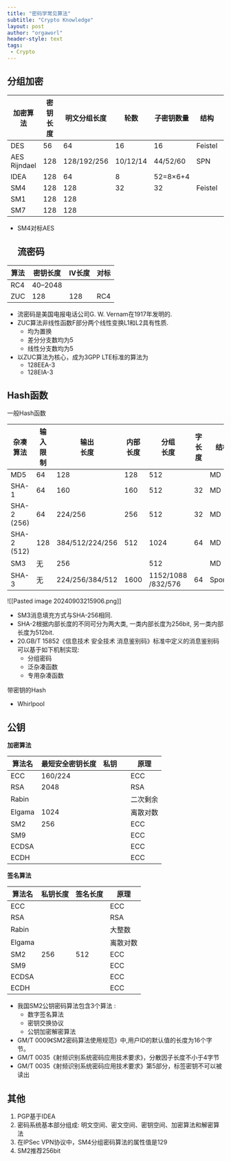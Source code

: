 ```yaml
---
title: "密码学常见算法"
subtitle: "Crypto Knowledge"
layout: post
author: "orgaworl"
header-style: text
tags:
 - Crypto
---
```


## 分组加密

| 加密算法            | 密钥长度 | 明文分组长度      | 轮数       | 子密钥数量    | 结构      | S-Box   |
| --------------- | ---- | ----------- | -------- | -------- | ------- | ------- |
| DES             | 56   | 64          | 16       | 16       | Feistel | 8×6➡8×4 |
| AES<br>Rijndael | 128  | 128/192/256 | 10/12/14 | 44/52/60 | SPN     | 16×8bit |
| IDEA            | 128  | 64          | 8        | 52=8×6+4 |         | Null    |
| SM4             | 128  | 128         | 32       | 32       | Feistel | 4×8bit  |
| SM1             | 128  | 128         |          |          |         |         |
| SM7             | 128  | 128         |          |          |         |         |

- SM4对标AES
  
  ## 流密码

| 算法  | 密钥长度    | IV长度 | 对标  |
| --- | ------- | ---- | --- |
| RC4 | 40–2048 |      |     |
| ZUC | 128     | 128  | RC4 |

- 流密码是美国电报电话公司G. W. Vernam在1917年发明的.
- ZUC算法非线性函数F部分两个线性变换L1和L2具有性质.
  - 均为置换
  - 差分分支数均为5
  - 线性分支数均为5
- 以ZUC算法为核心，成为3GPP LTE标准的算法为
  - 128EEA-3
  - 128EIA-3

## Hash函数

一般Hash函数

| 杂凑<br>算法       | 输入<br>限制 | 输出<br>长度        | 内部<br>长度 | 分组<br>长度              | 字<br>长度 | 结构     | 轮数  |
| -------------- | -------- | --------------- | -------- | --------------------- | ------- | ------ | --- |
| MD5            | 64       | 128             | 128      | 512                   |         | MD     |     |
| SHA-1          | 64       | 160             | 160      | 512                   | 32      | MD     |     |
| SHA-2<br>(256) | 64       | 224/256         | 256      | 512                   | 32      | MD     |     |
| SHA-2<br>(512) | 128      | 384/512/224/256 | 512      | 1024                  | 64      | MD     |     |
| SM3            | 无        | 256             |          | 512                   |         | MD     | 64  |
| SHA-3          | 无        | 224/256/384/512 | 1600     | 1152/1088<br>/832/576 | 64      | Sponge |     |

![[Pasted image 20240903215906.png]]

- SM3消息填充方式与SHA-256相同.
- SHA-2根据内部长度的不同可分为两大类, 一类内部长度为256bit, 另一类内部长度为512bit.
- 20.GB/T 15852《信息技术 安全技术 消息鉴别码》标准中定义的消息鉴别码可以基于如下机制实现:
  - 分组密码
  - 泛杂凑函数
  - 专用杂凑函数

带密钥的Hash

- Whirlpool

## 公钥

**加密算法**

| 算法名    | 最短安全密钥长度 | 私钥  |     | 原理   |
| ------ | -------- | --- | --- | ---- |
| ECC    | 160/224  |     |     | ECC  |
| RSA    | 2048     |     |     | RSA  |
| Rabin  |          |     |     | 二次剩余 |
| Elgama | 1024     |     |     | 离散对数 |
| SM2    | 256      |     |     | ECC  |
| SM9    |          |     |     | ECC  |
| ECDSA  |          |     |     | ECC  |
| ECDH   |          |     |     | ECC  |

**签名算法**

| 算法名    | 私钥长度 | 签名长度 | 原理   |
| ------ | ---- | ---- | ---- |
| ECC    |      |      | ECC  |
| RSA    |      |      | RSA  |
| Rabin  |      |      | 大整数  |
| Elgama |      |      | 离散对数 |
| SM2    | 256  | 512  | ECC  |
| SM9    |      |      | ECC  |
| ECDSA  |      |      | ECC  |
| ECDH   |      |      | ECC  |

- 我国SM2公钥密码算法包含3个算法 :
  - 数字签名算法
  - 密钥交换协议
  - 公钥加密解密算法
- GM/T 0009《SM2密码算法使用规范》中,用户ID的默认值的长度为16个字节。
- GM/T 0035《射频识别系统密码应用技术要求》，分散因子长度不小于4字节
- GM/T 0035《射频识别系统密码应用技术要求》第5部分，标签密钥不可以被读出

## 其他

1. PGP基于IDEA
2. 密码系统基本部分组成: 明文空间、密文空间、密钥空间、加密算法和解密算法
3. 在IPSec VPN协议中，SM4分组密码算法的属性值是129
4. SM2推荐256bit
